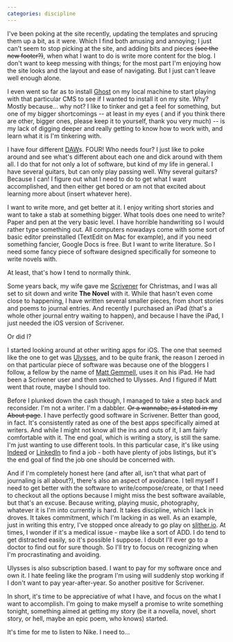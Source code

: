 ```yaml
---
categories: discipline
---
```


I've been poking at the site recently, updating the templates and sprucing them
up a bit, as it were. Which I find both amusing and annoying; I just can't seem
to stop picking at the site, and adding bits and pieces ~~(see the new footer?)~~,
when what I want to do is write more content for the blog. I don't want to keep
messing with things; for the most part I'm enjoying how the site looks and the
layout and ease of navigating. But I just can't leave well enough alone.

I even went so far as to install [Ghost](https://ghost.org/) on my local machine
to start playing with that particular CMS to see if I wanted to install it on my
site. Why? Mostly because... why not? I like to tinker and get a feel for
something, but one of my bigger shortcomings -- at least in my eyes ( and if you
think there are other, bigger ones, please keep it to yourself, thank you very
much) -- is my lack of digging deeper and really getting to know how to work
with, and learn what it is I'm tinkering with.

I have four different [DAW](https://en.wikipedia.org/wiki/Digital_audio_workstation)s. FOUR! Who needs four? I just like to poke around and see what's different about each one and
dick around with them all. I do that for not only a lot of software, but kind of
my life in general. I have several guitars, but can only play passing well. Why
several guitars? Because I can! I figure out what I need to do to get what I
want accomplished, and then either get bored or am not that excited about
learning more about (insert whatever here).

I want to write more, and get better at it. I enjoy writing short stories and
want to take a stab at something bigger. What tools does one need to write?
Paper and pen at the very basic level. I have horrible handwriting so I would
rather type something out. All computers nowadays come with some sort of basic
editor preinstalled (TextEdit on Mac for example), and if you need something
fancier, Google Docs is free. But I want to write literature. So I need some
fancy piece of software designed specifically for someone to write novels with.

At least, that's how I tend to normally think.

Some years back, my wife gave me [Scrivener](https://www.literatureandlatte.com/)
for Christmas, and I was all set to sit down and write **The Novel** with it. While that hasn't even come close to happening, I have written several smaller pieces, from
short stories and poems to journal entries. And recently I purchased an iPad
(that's a whole other journal entry waiting to happen), and because I have the
iPad, I just needed the iOS version of Scrivener.

Or did I?

I started looking around at other writing apps for iOS. The one that seemed like
the one to get was [Ulysses](https://ulysses.app/), and to be quite frank, the
reason I zeroed in on that particular piece of software was because one of the
bloggers I follow, a fellow by the name of [Matt Gemmell](https://mattgemmell.com/), uses it on his iPad. He had been a Scrivener user and then switched to Ulysses. And I figured if Matt went that route, maybe I should too.

Before I plunked down the cash though, I managed to take a step back and
reconsider. I'm not a writer. I'm a dabbler. ~~Or a wannabe, as I stated in my
About page~~. I have perfectly good software in Scrivener. Better than good, in
fact. It's consistently rated as one of the best apps specifically aimed at
writers. And while I might not know all the ins and outs of it, I am fairly
comfortable with it. The end goal, which is writing a story, is still the same.
I'm just wanting to use different tools. In this particular case, it's like
using [Indeed](https://www.indeed.com) or [LinkedIn](https://www.linkedin.com) to find a job - both have plenty of jobs listings, but it's the end goal of find the job one should be concerned with.

And if I'm completely honest here (and after all, isn't that what part of
journaling is all about?), there's also an aspect of avoidance. I tell myself I
need to get better with the software to write/compose/create, or that I need to
checkout all the options because I might miss the best software available, but
that's an excuse. Because writing, playing music, photography, whatever it is
I'm into currently is hard. It takes discipline, which I lack in droves. It
takes commitment, which I'm lacking in as well. As an example, just in writing
this entry, I've stopped once already to go play on [slither.io](http://slither.io). At times, I wonder if it's a medical issue - maybe like a
sort of ADD. I do tend to get distracted easily, so it's possible I suppose. I
doubt I'll ever go to a doctor to find out for sure though. So I'll try to focus
on recognizing when I'm procrastinating and avoiding.

Ulysses is also subscription based. I want to pay for my software once and own
it. I hate feeling like the program I'm using will suddenly stop working if I
don't want to pay year-after-year. So another positive for Scrivener.

In short, it's time to be appreciative of what I have, and focus on the what I
want to accomplish. I'm going to make myself a promise to write something
tonight, something aimed at getting my story (be it a novella, novel, short
story, or hell, maybe an epic poem, who knows) started.

It's time for me to listen to Nike. I need to...
